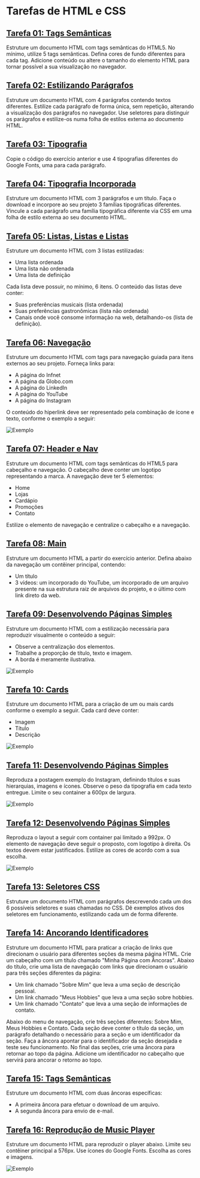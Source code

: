 # Tarefas de HTML e CSS

## [Tarefa 01: Tags Semânticas](questao_1/index.html)

Estruture um documento HTML com tags semânticas do HTML5. No mínimo, utilize 5 tags semânticas. Defina cores de fundo diferentes para cada tag. Adicione conteúdo ou altere o tamanho do elemento HTML para tornar possível a sua visualização no navegador.

## [Tarefa 02: Estilizando Parágrafos](questao_2/index.html)

Estruture um documento HTML com 4 parágrafos contendo textos diferentes. Estilize cada parágrafo de forma única, sem repetição, alterando a visualização dos parágrafos no navegador. Use seletores para distinguir os parágrafos e estilize-os numa folha de estilos externa ao documento HTML.

## [Tarefa 03: Tipografia](questao_3/index.html)

Copie o código do exercício anterior e use 4 tipografias diferentes do Google Fonts, uma para cada parágrafo.

## [Tarefa 04: Tipografia Incorporada](questao_4/index.html)

Estruture um documento HTML com 3 parágrafos e um título. Faça o download e incorpore ao seu projeto 3 famílias tipográficas diferentes. Vincule a cada parágrafo uma família tipográfica diferente via CSS em uma folha de estilo externa ao seu documento HTML.

## [Tarefa 05: Listas, Listas e Listas](questao_5/index.html)

Estruture um documento HTML com 3 listas estilizadas:
- Uma lista ordenada
- Uma lista não ordenada
- Uma lista de definição

Cada lista deve possuir, no mínimo, 6 itens. O conteúdo das listas deve conter:
- Suas preferências musicais (lista ordenada)
- Suas preferências gastronômicas (lista não ordenada)
- Canais onde você consome informação na web, detalhando-os (lista de definição).

## [Tarefa 06: Navegação](questao_6/index.html)

Estruture um documento HTML com tags para navegação guiada para itens externos ao seu projeto. Forneça links para:
- A página do Infnet
- A página da Globo.com
- A página do LinkedIn
- A página do YouTube
- A página do Instagram

O conteúdo do hiperlink deve ser representado pela combinação de ícone e texto, conforme o exemplo a seguir:

![Exemplo](assets/imagens/exemplo_questao_6.png)

## [Tarefa 07: Header e Nav](questao_7/index.html)

Estruture um documento HTML com tags semânticas do HTML5 para cabeçalho e navegação. O cabeçalho deve conter um logotipo representando a marca. A navegação deve ter 5 elementos:
- Home
- Lojas
- Cardápio
- Promoções
- Contato

Estilize o elemento de navegação e centralize o cabeçalho e a navegação.

## [Tarefa 08: Main](questao_8/index.html)

Estruture um documento HTML a partir do exercício anterior. Defina abaixo da navegação um contêiner principal, contendo:
- Um título
- 3 vídeos: um incorporado do YouTube, um incorporado de um arquivo presente na sua estrutura raiz de arquivos do projeto, e o último com link direto da web.

## [Tarefa 09: Desenvolvendo Páginas Simples](questao_9/index.html)

Estruture um documento HTML com a estilização necessária para reproduzir visualmente o conteúdo a seguir:
- Observe a centralização dos elementos.
- Trabalhe a proporção de título, texto e imagem.
- A borda é meramente ilustrativa.

![Exemplo](assets/imagens/exemplo_questao_9.png)

## [Tarefa 10: Cards](questao_10/index.html)

Estruture um documento HTML para a criação de um ou mais cards conforme o exemplo a seguir. Cada card deve conter:
- Imagem
- Título
- Descrição

![Exemplo](assets/imagens/exemplo_questao_10.png)

## [Tarefa 11: Desenvolvendo Páginas Simples](questao_11/index.html)

Reproduza a postagem exemplo do Instagram, definindo títulos e suas hierarquias, imagens e ícones. Observe o peso da tipografia em cada texto entregue. Limite o seu container a 600px de largura.

![Exemplo](assets/imagens/exemplo_questao_11.png)

## [Tarefa 12: Desenvolvendo Páginas Simples](questao_12/index.html)

Reproduza o layout a seguir com container pai limitado a 992px. O elemento de navegação deve seguir o proposto, com logotipo à direita. Os textos devem estar justificados. Estilize as cores de acordo com a sua escolha.

![Exemplo](assets/imagens/exemplo_questao_12.png)

## [Tarefa 13: Seletores CSS](questao_13/index.html)

Estruture um documento HTML com parágrafos descrevendo cada um dos 6 possíveis seletores e suas chamadas no CSS. Dê exemplos ativos dos seletores em funcionamento, estilizando cada um de forma diferente.

## [Tarefa 14: Ancorando Identificadores](questao_14/index.html)

Estruture um documento HTML para praticar a criação de links que direcionam o usuário para diferentes seções da mesma página HTML. Crie um cabeçalho com um título chamado "Minha Página com Âncoras". Abaixo do título, crie uma lista de navegação com links que direcionam o usuário para três seções diferentes da página:
- Um link chamado "Sobre Mim" que leva a uma seção de descrição pessoal.
- Um link chamado "Meus Hobbies" que leva a uma seção sobre hobbies.
- Um link chamado "Contato" que leva a uma seção de informações de contato.

Abaixo do menu de navegação, crie três seções diferentes: Sobre Mim, Meus Hobbies e Contato. Cada seção deve conter o título da seção, um parágrafo detalhando o necessário para a seção e um identificador da seção. Faça a âncora apontar para o identificador da seção desejada e teste seu funcionamento. No final das seções, crie uma âncora para retornar ao topo da página. Adicione um identificador no cabeçalho que servirá para ancorar o retorno ao topo.

## [Tarefa 15: Tags Semânticas](questao_15/index.html)

Estruture um documento HTML com duas âncoras específicas:
- A primeira âncora para efetuar o download de um arquivo.
- A segunda âncora para envio de e-mail.

## [Tarefa 16: Reprodução de Music Player](questao_16/index.html)

Estruture um documento HTML para reproduzir o player abaixo. Limite seu contêiner principal a 576px. Use ícones do Google Fonts. Escolha as cores e imagens.

![Exemplo](assets/imagens/exemplo_questao_16.png)